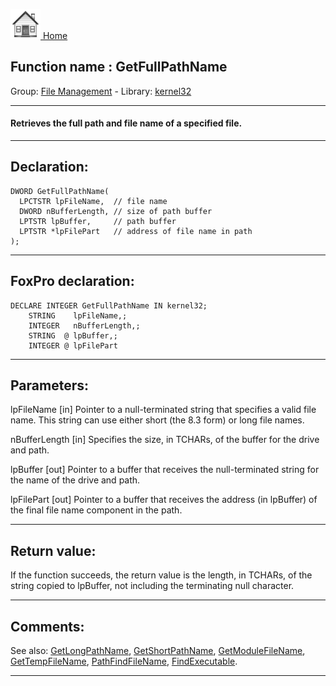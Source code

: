 [<img src="../../images/home.png"> Home ](https://github.com/VFPX/Win32API)  

## Function name : GetFullPathName
Group: [File Management](../../functions_group.md#File_Management)  -  Library: [kernel32](../../Libraries.md#kernel32)  
***  


#### Retrieves the full path and file name of a specified file.

***  


## Declaration:
```foxpro  
DWORD GetFullPathName(
  LPCTSTR lpFileName,  // file name
  DWORD nBufferLength, // size of path buffer
  LPTSTR lpBuffer,     // path buffer
  LPTSTR *lpFilePart   // address of file name in path
);  
```  
***  


## FoxPro declaration:
```foxpro  
DECLARE INTEGER GetFullPathName IN kernel32;
	STRING    lpFileName,;
	INTEGER   nBufferLength,;
	STRING  @ lpBuffer,;
	INTEGER @ lpFilePart  
```  
***  


## Parameters:
lpFileName 
[in] Pointer to a null-terminated string that specifies a valid file name. This string can use either short (the 8.3 form) or long file names. 

nBufferLength 
[in] Specifies the size, in TCHARs, of the buffer for the drive and path. 

lpBuffer 
[out] Pointer to a buffer that receives the null-terminated string for the name of the drive and path. 

lpFilePart 
[out] Pointer to a buffer that receives the address (in lpBuffer) of the final file name component in the path. 
  
***  


## Return value:
If the function succeeds, the return value is the length, in TCHARs, of the string copied to lpBuffer, not including the terminating null character.  
***  


## Comments:
See also: [GetLongPathName](../kernel32/GetLongPathName.md), [GetShortPathName](../kernel32/GetShortPathName.md), [GetModuleFileName](../kernel32/GetModuleFileName.md), [GetTempFileName](../kernel32/GetTempFileName.md), [PathFindFileName](../shlwapi/PathFindFileName.md), [FindExecutable](../shell32/FindExecutable.md).  
  
***  

